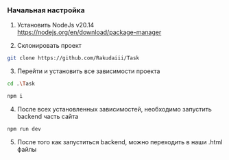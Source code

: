 ### Начальная настройка

1. Установить NodeJs v20.14 <br> https://nodejs.org/en/download/package-manager

2. Склонировать проект
```bash
git clone https://github.com/Rakudaiii/Task
```

3. Перейти и установить все зависимости проекта
```bash
cd .\Task
```
```bash
npm i
```

4. После всех установленных зависимостей, необходимо запустить backend часть сайта
```bash
npm run dev
```

5. После того как запуститься backend, можно переходить в наши .html файлы
